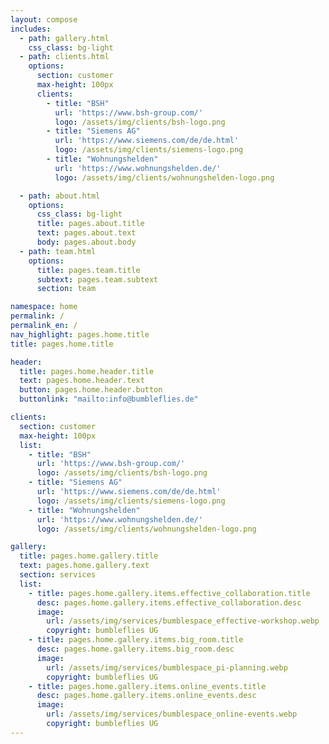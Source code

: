 ```yaml
---
layout: compose
includes:
  - path: gallery.html
    css_class: bg-light
  - path: clients.html
    options:
      section: customer
      max-height: 100px
      clients:
        - title: "BSH"
          url: 'https://www.bsh-group.com/'
          logo: /assets/img/clients/bsh-logo.png
        - title: "Siemens AG"
          url: 'https://www.siemens.com/de/de.html'
          logo: /assets/img/clients/siemens-logo.png
        - title: "Wohnungshelden"
          url: 'https://www.wohnungshelden.de/'
          logo: /assets/img/clients/wohnungshelden-logo.png

  - path: about.html 
    options:
      css_class: bg-light
      title: pages.about.title
      text: pages.about.text
      body: pages.about.body
  - path: team.html
    options:
      title: pages.team.title
      subtext: pages.team.subtext
      section: team

namespace: home
permalink: /
permalink_en: /
nav_highlight: pages.home.title
title: pages.home.title

header:
  title: pages.home.header.title
  text: pages.home.header.text
  button: pages.home.header.button
  buttonlink: "mailto:info@bumbleflies.de"

clients:
  section: customer
  max-height: 100px
  list:
    - title: "BSH"
      url: 'https://www.bsh-group.com/'
      logo: /assets/img/clients/bsh-logo.png
    - title: "Siemens AG"
      url: 'https://www.siemens.com/de/de.html'
      logo: /assets/img/clients/siemens-logo.png
    - title: "Wohnungshelden"
      url: 'https://www.wohnungshelden.de/'
      logo: /assets/img/clients/wohnungshelden-logo.png

gallery:
  title: pages.home.gallery.title
  text: pages.home.gallery.text
  section: services
  list:
    - title: pages.home.gallery.items.effective_collaboration.title
      desc: pages.home.gallery.items.effective_collaboration.desc
      image: 
        url: /assets/img/services/bumblespace_effective-workshop.webp
        copyright: bumbleflies UG
    - title: pages.home.gallery.items.big_room.title
      desc: pages.home.gallery.items.big_room.desc
      image: 
        url: /assets/img/services/bumblespace_pi-planning.webp
        copyright: bumbleflies UG
    - title: pages.home.gallery.items.online_events.title
      desc: pages.home.gallery.items.online_events.desc
      image: 
        url: /assets/img/services/bumblespace_online-events.webp
        copyright: bumbleflies UG
---
```

